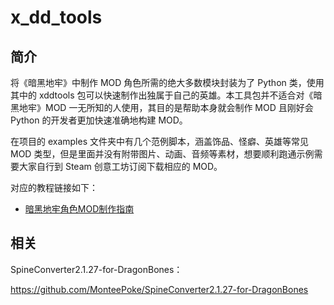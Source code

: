# x_dd_tools

## 简介

将《暗黑地牢》中制作 MOD 角色所需的绝大多数模块封装为了 Python 类，使用其中的 xddtools 包可以快速制作出独属于自己的英雄。本工具包并不适合对《暗黑地牢》MOD 一无所知的人使用，其目的是帮助本身就会制作 MOD 且刚好会 Python 的开发者更加快速准确地构建 MOD。

在项目的 examples 文件夹中有几个范例脚本，涵盖饰品、怪癖、英雄等常见 MOD 类型，但是里面并没有附带图片、动画、音频等素材，想要顺利跑通示例需要大家自行到 Steam 创意工坊订阅下载相应的 MOD。

对应的教程链接如下：

- [暗黑地牢角色MOD制作指南](https://mp.weixin.qq.com/mp/appmsgalbum?action=getalbum&__biz=MzI1OTIwNjM2Mw==&scene=1&album_id=3996880250704494596&count=3#wechat_redirect)

## 相关

SpineConverter2.1.27-for-DragonBones：

https://github.com/MonteePoke/SpineConverter2.1.27-for-DragonBones
